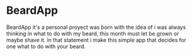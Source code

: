 # BeardApp
BeardApp it's a personal proyect was born with the idea of i was always thinking in what to do with my beard, this month must let be grown or maybe shave it.
in that statement i make this simple app that decides for one what to do with your beard.
